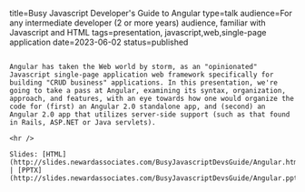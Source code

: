 title=Busy Javascript Developer's Guide to Angular
type=talk
audience=For any intermediate developer (2 or more years) audience, familiar with Javascript and HTML
tags=presentation, javascript,web,single-page application
date=2023-06-02
status=published
~~~~~~

Angular has taken the Web world by storm, as an "opinionated" Javascript single-page application web framework specifically for building "CRUD business" applications. In this presentation, we're going to take a pass at Angular, examining its syntax, organization, approach, and features, with an eye towards how one would organize the code for (first) an Angular 2.0 standalone app, and (second) an Angular 2.0 app that utilizes server-side support (such as that found in Rails, ASP.NET or Java servlets).
    
<hr />

Slides: [HTML](http://slides.newardassociates.com/BusyJavascriptDevsGuide/Angular.html) | [PPTX](http://slides.newardassociates.com/BusyJavascriptDevsGuide/Angular.pptx)
